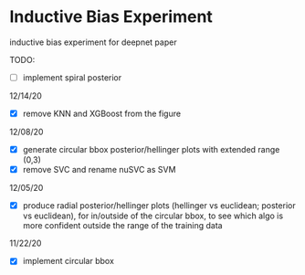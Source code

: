 # Inductive Bias Experiment
inductive bias experiment for deepnet paper

TODO:
- [ ] implement spiral posterior

12/14/20 <br>
- [x] remove KNN and XGBoost from the figure

12/08/20 <br>
- [x] generate circular bbox posterior/hellinger plots with extended range (0,3) 
- [x] remove SVC and rename nuSVC as SVM

12/05/20 <br>
- [x] produce radial posterior/hellinger plots (hellinger vs euclidean; posterior vs euclidean), for in/outside of the circular bbox, to see which algo is more confident outside the range of the training data 

11/22/20 <br>
- [x] implement circular bbox